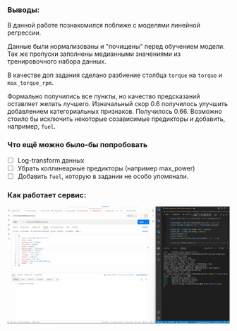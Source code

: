 ### Выводы:

В данной работе познакомился поближе с моделями линейной регрессии.

Данные были нормализованы и "почищены" перед обучением модели. Так же пропуски заполнены медианными значениями из тренировочного набора данных.

В качестве доп задания сделано разбиение столбца `torque` на `torque` и `max_torque_rpm`.

Формально получились все пункты, но качество предсказаний оставляет желать лучшего. Изначальный скор 0.6 получилось улучшить добавлением категориальных признаков. Получилось 0.66. Возможно стоило бы исключить некоторые созависимые предикторы и добавить, например, `fuel`.

### Что ещё можно было-бы попробовать

- [ ] Log-transform данных
- [ ] Убрать коллинеарные предикторы (например max_power)
- [ ] Добавить `fuel`, которую в задании не особо упомянали.

### Как работает сервис:

![service_demo](./Animation.gif)
